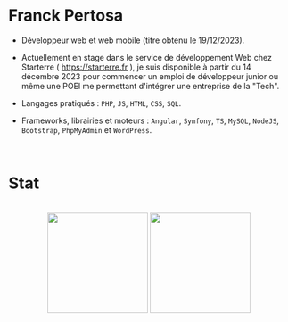 # Franck Pertosa

 * Développeur web et web mobile (titre obtenu le 19/12/2023). 

* Actuellement en stage dans le service de développement Web chez Starterre ( https://starterre.fr ), je suis disponible à partir du 14 décembre 2023 pour commencer un emploi de développeur junior ou même une POEI me permettant d'intégrer une entreprise de la "Tech". 

* Langages pratiqués : `PHP`, `JS`, `HTML`, `CSS`, `SQL`.

* Frameworks, librairies et moteurs : `Angular`, `Symfony`, `TS`, `MySQL`, `NodeJS`, `Bootstrap`, `PhpMyAdmin` et `WordPress`.
<br>


# Stat
<br>
<div align="center">
  <img height="180em" src="https://github-readme-stats.vercel.app/api?username=Franak007&count_private=true&show_icons=true&theme=synthwave" />
  <img height="180em" src="https://github-readme-stats.vercel.app/api/top-langs/?username=Franak007&theme=synthwave&layout=compact&langs_count=6" />
</div>
<!--
**Franak007/Franak007** is a ✨ _special_ ✨ repository because its `README.md` (this file) appears on your GitHub profile.

Here are some ideas to get you started:

- 🔭 I’m currently working on ...
- 🌱 I’m currently learning ...
- 👯 I’m looking to collaborate on ...
- 🤔 I’m looking for help with ...
- 💬 Ask me about ...
- 📫 How to reach me: ...
- 😄 Pronouns: ...
- ⚡ Fun fact: ...
-->
